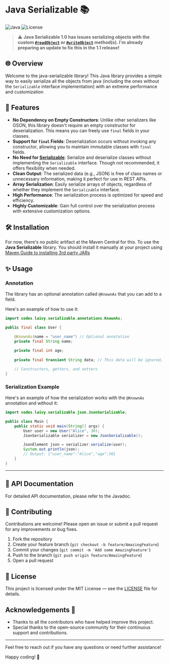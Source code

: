 # Java Serializable 📚

![Java](https://img.shields.io/badge/Java-ED8B00?style=for-the-badge&logo=java&logoColor=white)
![License](https://img.shields.io/github/license/ItsLaivy/java-serializable?style=for-the-badge)

> :warning: **Java Serializable 1.0 has issues serializing objects with the custom [`#readObject`](https://docs.oracle.com/en/java/javase/11/docs/api/java.base/java/io/Serializable.html#readObject(java.io.ObjectInputStream)) or [`#writeObject`](https://docs.oracle.com/en/java/javase/11/docs/api/java.base/java/io/Serializable.html#writeObject(java.io.ObjectOutputStream)) method(s). I'm already preparing an update to fix this in the 1.1 release!**

## 🌐 Overview

Welcome to the java-serializable library!
This Java library provides a simple way to easily serialize all the objects from java
(including the ones without the `Serializable` interface implementation) with an extreme performance and customization

## 🚀 Features

- **No Dependency on Empty Constructors**: Unlike other serializers like GSON, this library doesn't require an empty constructor for deserialization. This means you can freely use `final` fields in your classes.
- **Support for `final` Fields**: Deserialization occurs without invoking any constructor, allowing you to maintain immutable classes with `final` fields.
- **No Need for [Serializable](https://docs.oracle.com/javase/7/docs/api/java/io/Serializable.html)**: Serialize and deserialize classes without implementing the `Serializable` interface. Though not recommended, it offers flexibility when needed.
- **Clean Output**: The serialized data (e.g., JSON) is free of class names or unnecessary information, making it perfect for use in REST APIs.
- **Array Serialization**: Easily serialize arrays of objects, regardless of whether they implement the `Serializable` interface.
- **High Performance**: The serialization process is optimized for speed and efficiency.
- **Highly Customizable**: Gain full control over the serialization process with extensive customization options.

## 🛠️ Installation

For now, there's no public artifact at the Maven Central for this.
To use the **Java Serializable** library.
You should install it manually at your project
using [Maven Guide to installing 3rd party JARs](https://maven.apache.org/guides/mini/guide-3rd-party-jars-local.html)

## ✨ Usage
### Annotation
The library has an optional annotation called `@KnownAs` that you can add to a field.

Here's an example of how to use it:

```java
import codes.laivy.serializable.annotations.KnownAs;

public final class User {

    @KnownAs(name = "user_name") // Optional annotation
    private final String name;
    
    private final int age;
    
    private final transient String data; // This data will be ignored, it's transient!

    // Constructors, getters, and setters
}
```

### Serialization Example
Here's an example of how the serialization works with the `@KnownAs` annotation and without it:

```java
import codes.laivy.serializable.json.JsonSerializable;

public class Main {
    public static void main(String[] args) {
        User user = new User("Alice", 30);
        JsonSerializable serializer = new JsonSerializable();

        JsonElement json = serializer.serialize(user);
        System.out.println(json);
        // Output: {"user_name":"Alice","age":30}
    }
}
```

<hr>

## 📜 API Documentation
For detailed API documentation, please refer to the Javadoc.

## 🤝 Contributing

Contributions are welcome! Please open an issue or submit a pull request for any improvements or bug fixes.

1. Fork the repository
2. Create your feature branch (`git checkout -b feature/AmazingFeature`)
3. Commit your changes (`git commit -m 'Add some AmazingFeature'`)
4. Push to the branch (`git push origin feature/AmazingFeature`)
5. Open a pull request

## 📄 License

This project is licensed under the MIT License — see the [LICENSE](LICENSE) file for details.

## Acknowledgements 🙏

- Thanks to all the contributors who have helped improve this project.
- Special thanks to the open-source community for their continuous support and contributions.


---

Feel free to reach out if you have any questions or need further assistance!

Happy coding! 🚀
